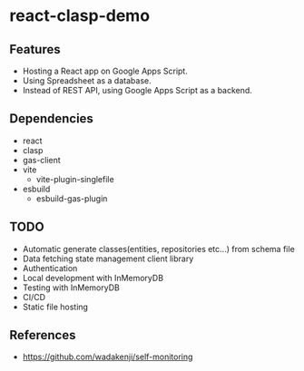# react-clasp-demo #

## Features
- Hosting a React app on Google Apps Script.
- Using Spreadsheet as a database.
- Instead of REST API, using Google Apps Script as a backend. 

## Dependencies
- react
- clasp
- gas-client
- vite
  - vite-plugin-singlefile
- esbuild
  - esbuild-gas-plugin

## TODO
- Automatic generate classes(entities, repositories etc...) from schema file
- Data fetching state management client library
- Authentication
- Local development with InMemoryDB
- Testing with InMemoryDB
- CI/CD
- Static file hosting

## References
- https://github.com/wadakenji/self-monitoring
